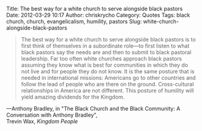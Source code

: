 Title: The best way for a white church to serve alongside black pastors
Date: 2012-03-29 10:17
Author: chriskrycho
Category: Quotes
Tags: black church, church, evangelicalism, humility, pastors
Slug: white-church-alongside-black-pastors

> The best way for a white church to serve alongside black pastors is to
> first think of themselves in a subordinate role—to first listen to
> what black pastors say the needs are and then to submit to black
> pastoral leadership. Far too often white churches approach black
> pastors assuming they know what is best for communities in which they
> do not live and for people they do not know. It is the same posture
> that is needed in international missions: Americans go to other
> countries and follow the lead of people who are there on the ground.
> Cross-cultural relationships in America are not different. This
> posture of humility will yield amazing dividends for the Kingdom.

—Anthony Bradley, in "The Black Church and the Black Community: A
Conversation with Anthony Bradley",  
Trevin Wax, <cite>Kingdom People</cite>
